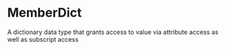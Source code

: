 # MemberDict
A dictionary data type that grants access to value via attribute access as well as subscript access
